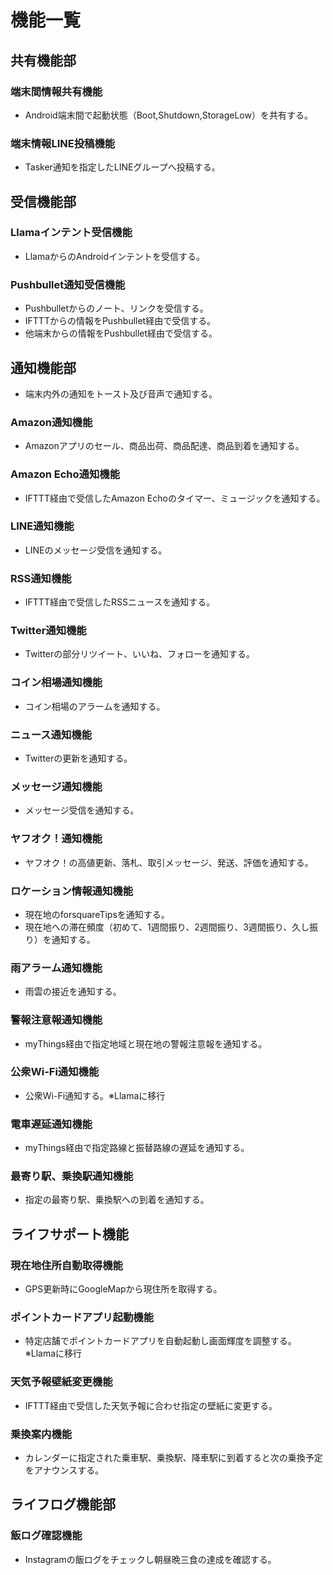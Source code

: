 # 機能一覧  
## 共有機能部
### 端末間情報共有機能
- Android端末間で起動状態（Boot,Shutdown,StorageLow）を共有する。
### 端末情報LINE投稿機能
- Tasker通知を指定したLINEグループへ投稿する。
## 受信機能部
### Llamaインテント受信機能
- LlamaからのAndroidインテントを受信する。
### Pushbullet通知受信機能
- Pushbulletからのノート、リンクを受信する。
- IFTTTからの情報をPushbullet経由で受信する。
- 他端末からの情報をPushbullet経由で受信する。
## 通知機能部
- 端末内外の通知をトースト及び音声で通知する。
### Amazon通知機能
- Amazonアプリのセール、商品出荷、商品配達、商品到着を通知する。
### Amazon Echo通知機能
- IFTTT経由で受信したAmazon Echoのタイマー、ミュージックを通知する。
### LINE通知機能
- LINEのメッセージ受信を通知する。
### RSS通知機能
- IFTTT経由で受信したRSSニュースを通知する。
### Twitter通知機能
- Twitterの部分リツイート、いいね、フォローを通知する。
### コイン相場通知機能
- コイン相場のアラームを通知する。
### ニュース通知機能
- Twitterの更新を通知する。
### メッセージ通知機能
- メッセージ受信を通知する。
### ヤフオク！通知機能
- ヤフオク！の高値更新、落札、取引メッセージ、発送、評価を通知する。
### ロケーション情報通知機能
- 現在地のforsquareTipsを通知する。
- 現在地への滞在頻度（初めて、1週間振り、2週間振り、3週間振り、久し振り）を通知する。
### 雨アラーム通知機能
- 雨雲の接近を通知する。
### 警報注意報通知機能
- myThings経由で指定地域と現在地の警報注意報を通知する。
### 公衆Wi-Fi通知機能
- 公衆Wi-Fi通知する。※Llamaに移行
### 電車遅延通知機能
- myThings経由で指定路線と振替路線の遅延を通知する。
### 最寄り駅、乗換駅通知機能
- 指定の最寄り駅、乗換駅への到着を通知する。
## ライフサポート機能
### 現在地住所自動取得機能
- GPS更新時にGoogleMapから現住所を取得する。
### ポイントカードアプリ起動機能
- 特定店舗でポイントカードアプリを自動起動し画面輝度を調整する。※Llamaに移行
### 天気予報壁紙変更機能
- IFTTT経由で受信した天気予報に合わせ指定の壁紙に変更する。
### 乗換案内機能
- カレンダーに指定された乗車駅、乗換駅、降車駅に到着すると次の乗換予定をアナウンスする。
## ライフログ機能部
### 飯ログ確認機能
- Instagramの飯ログをチェックし朝昼晩三食の達成を確認する。